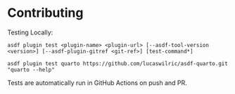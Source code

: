# Contributing

Testing Locally:

```shell
asdf plugin test <plugin-name> <plugin-url> [--asdf-tool-version <version>] [--asdf-plugin-gitref <git-ref>] [test-command*]

asdf plugin test quarto https://github.com/lucaswilric/asdf-quarto.git "quarto --help"
```

Tests are automatically run in GitHub Actions on push and PR.
